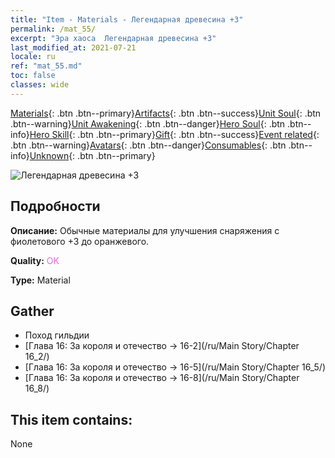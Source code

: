 ```yaml
---
title: "Item - Materials - Легендарная древесина +3"
permalink: /mat_55/
excerpt: "Эра хаоса  Легендарная древесина +3"
last_modified_at: 2021-07-21
locale: ru
ref: "mat_55.md"
toc: false
classes: wide
---
```

 [Materials](/ItemsRU/){: .btn .btn--primary}[Artifacts](/ItemsRU/Artifacts/){: .btn .btn--success}[Unit Soul](/ItemsRU/UnitSoul/){: .btn .btn--warning}[Unit Awakening](/ItemsRU/UnitAwakening/){: .btn .btn--danger}[Hero Soul](/ItemsRU/HeroSoul/){: .btn .btn--info}[Hero Skill](/ItemsRU/HeroSkill/){: .btn .btn--primary}[Gift](/ItemsRU/Gift/){: .btn .btn--success}[Event related](/ItemsRU/Events/){: .btn .btn--warning}[Avatars](/ItemsRU/Avatars/){: .btn .btn--danger}[Consumables](/ItemsRU/Consumables/){: .btn .btn--info}[Unknown](/ItemsRU/Unknown/){: .btn .btn--primary}

 ![Легендарная древесина +3](/images/t/i_cailiao_mucai2.png)

## Подробности
 **Описание:** Обычные материалы для улучшения снаряжения c фиолетового +3 до оранжевого.

 **Quality:** <span style="color: #DA70D6">OK</span>

 **Type:** Material

## Gather

*    Поход гильдии 
*    [Глава 16: За короля и отечество -> 16-2](/ru/Main Story/Chapter 16_2/) 
*    [Глава 16: За короля и отечество -> 16-5](/ru/Main Story/Chapter 16_5/) 
*    [Глава 16: За короля и отечество -> 16-8](/ru/Main Story/Chapter 16_8/) 

## This item contains:

  None

